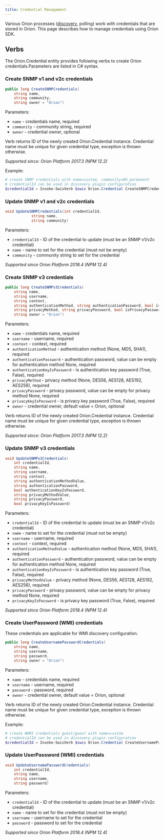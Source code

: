 ```yaml
---
title: Credential Management
---
```


Various Orion processes ([discovery](./discovery), polling) work with credentials that are stored in Orion.
This page describes how to manage credentials using Orion SDK.

## Verbs

The Orion.Credential entity provides following verbs to create Orion credentials.Parameters are listed in C# syntax.

### Create SNMP v1 and v2c credentials

```csharp
public long CreateSNMPCredentials(
    string name, 
    string community,
    string owner = "Orion")
```

Parameters:

* `name` - credentials name, required
* `community` - community string, required
* `owner` - credential owner, optional

Verb returns ID of the newly created Orion.Credential instance.
Credential name must be unique for given credential type, exception is thrown otherwise.

_Supported since: Orion Platform 2017.3 (NPM 12.2)_

Example:

```powershell
# create SNMP credentials with name=custom, community=RO_permanent
# credentialId can be used in discovery plugin configuration
$credentialId = Invoke-SwisVerb $swis Orion.Credential CreateSNMPCredentials @( "custom",  "RO_permanent" )
```

### Update SNMP v1 and v2c credentials

```csharp
void UpdateSNMPCredentials(int credentialId,
            string name,
            string community)
```

Parameters:

* `credentialId` - ID of the credential to update (must be an SNMP v1/v2c credential)
* `name` - name to set for the credential (must not be empty)
* `community` - community string to set for the credential

_Supported since Orion Platform 2018.4 (NPM 12.4)_

### Create SNMP v3 credentials

```csharp
public long CreateSNMPv3Credentials(
    string name, 
    string username,
    string context, 
    string authenticationMethod, string authenticationPassword, bool isAuthenticationPasswordKey, 
    string privacyMethod, string privacyPassword, bool isPrivacyPasswordKey,
    string owner = "Orion")
```

Parameters:

* `name` - credentials name, required
* `username` - username, required
* `context` - context, required
* `authenticationMethod` - authentication method (None, MD5, SHA1), required
* `authenticationPassword` - authentication password, value can be empty for authentication method None, required
* `authenticationKeyIsPassword` - is authentication key password (True, False), required
* `privacyMethod` - privacy method (None, DES56, AES128, AES192, AES256), required
* `privacyPassword` - privacy password, value can be empty for privacy method None, required
* `privacyKeyIsPassword` - is privacy key password (True, False), required
* `owner` - credential owner, default value = Orion, optional

Verb returns ID of the newly created Orion.Credential instance.
Credential name must be unique for given credential type, exception is thrown otherwise.

_Supported since: Orion Platform 2017.3 (NPM 12.2)_

### Update SNMP v3 credentials

```csharp
void UpdateSNMPv3Credentials(
    int credentialId,
    string name,
    string username,
    string context,
    string authenticationMethodValue,
    string authenticationPassword,
    bool authenticationKeyIsPassword,
    string privacyMethodValue,
    string privacyPassword,
    bool privacyKeyIsPassword)
```

Parameters:

* `credentialId` - ID of the credential to update (must be an SNMP v1/v2c credential)
* `name` - name to set for the credential (must not be empty)
* `username` - username, required
* `context` - context, required
* `authenticationMethodValue` - authentication method (None, MD5, SHA1), required
* `authenticationPassword` - authentication password, value can be empty for authentication method None, required
* `authenticationKeyIsPassword` - is authentication key password (True, False), required
* `privacyMethodValue` - privacy method (None, DES56, AES128, AES192, AES256), required
* `privacyPassword` - privacy password, value can be empty for privacy method None, required
* `privacyKeyIsPassword` - is privacy key password (True, False), required

_Supported since Orion Platform 2018.4 (NPM 12.4)_

### Create UserPassword (WMI) credentials

These credentials are applicable for WMI discovery configuration.

```csharp
public long CreateUsernamePasswordCredentials(
    string name, 
    string username, 
    string password,
    string owner = "Orion")
```

Parameters:

* `name` - credentials name, required
* `username` - username, required
* `password` - password, required
* `owner` - credential owner, default value = Orion, optional

Verb returns ID of the newly created Orion.Credential instance.
Credential name must be unique for given credential type, exception is thrown otherwise.

Example:

```powershell
# create WHMI credentials guest/guest with name=custom
# credentialId can be used in discovery plugin configuration
$credentialId = Invoke-SwisVerb $swis Orion.Credential CreateUsernamePasswordCredentials @( "custom",  "guest", "guest" )
```

### Update UserPassword (WMI) credentials

```csharp
void UpdateUsernamePasswordCredentials(
    int credentialId,
    string name,
    string username,
    string password)
```

Parameters:

* `credentialId` - ID of the credential to update (must be an SNMP v1/v2c credential)
* `name` - name to set for the credential (must not be empty)
* `username` - username to set for the credential
* `password` - password to set for the credential

_Supported since Orion Platform 2018.4 (NPM 12.4)_
